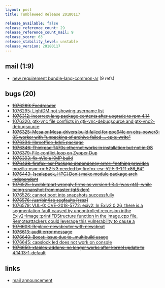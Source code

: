 ```yaml
---
layout: post
title: Tumbleweed Release 20180117

release_available: false
release_reference_count: 29
release_reference_count_mail: 9
release_score: 63
release_stability_level: unstable
release_version: 20180117
---
```


## mail (1:9)

- [new requirement bundle-lang-common-ar](https://lists.opensuse.org/opensuse-factory/2018-01/msg00383.html) (9 refs)

## bugs (20)

<!--more-->

- ~~[1076289: Feedreader](https://bugzilla.opensuse.org/show_bug.cgi?id=1076289)~~
- [1076295: LightDM not showing username list](https://bugzilla.opensuse.org/show_bug.cgi?id=1076295)
- ~~[1076312: incorrect lang package contents after upgrade to rpm 4.14](https://bugzilla.opensuse.org/show_bug.cgi?id=1076312)~~
- [1076320: gtk-vnc file conflicts in gtk-vnc-debugsource and gtk-vnc2-debugsource](https://bugzilla.opensuse.org/show_bug.cgi?id=1076320)
- ~~[1076325: Mesa or Mesa-drivers build failed for ppc64le on obs-power8-05 worker with "unpacking of archive failed ... cpio: write"](https://bugzilla.opensuse.org/show_bug.cgi?id=1076325)~~
- ~~[1076334: libreoffice-kde5 package](https://bugzilla.opensuse.org/show_bug.cgi?id=1076334)~~
- ~~[1076346: Thinkpad T470s ethernet works in installation but not in OS](https://bugzilla.opensuse.org/show_bug.cgi?id=1076346)~~
- ~~[1076379: File conflict loop on Zypper Dup](https://bugzilla.opensuse.org/show_bug.cgi?id=1076379)~~
- ~~[1076393: fix nVidia KMP build](https://bugzilla.opensuse.org/show_bug.cgi?id=1076393)~~
- ~~[1076438: firefox-esr Package dependency error:  "nothing provides mozilla-nspr >= 52.5.3 needed by firefox-esr-52.5.3-1.11.x86_64"](https://bugzilla.opensuse.org/show_bug.cgi?id=1076438)~~
- ~~[1076443: \[scalapack, HPC\] Don't make module package arch independent](https://bugzilla.opensuse.org/show_bug.cgi?id=1076443)~~
- ~~[1076525: kwebkitpart wrongly firms as version 1.3.4 (was qt4), while being snapshot from master (qt5 dep)](https://bugzilla.opensuse.org/show_bug.cgi?id=1076525)~~
- [1076526: cannot boot into snapshots successfully](https://bugzilla.opensuse.org/show_bug.cgi?id=1076526)
- ~~[1076576: /usr/bin/lsb segfaults \[rzsz\]](https://bugzilla.opensuse.org/show_bug.cgi?id=1076576)~~
- [1076579: VUL-0: CVE-2018-5772: exiv2: In Exiv2 0.26, there is a segmentation fault caused by uncontrolled recursion inthe Exiv2::Image::printIFDStructure function in the image.cpp file. Remoteattackers could leverage this vulnerability to cause a](https://bugzilla.opensuse.org/show_bug.cgi?id=1076579)
- ~~[1076603: Replace newsbeuter with newsboat](https://bugzilla.opensuse.org/show_bug.cgi?id=1076603)~~
- ~~[1076613: audit error message](https://bugzilla.opensuse.org/show_bug.cgi?id=1076613)~~
- ~~[1076640: Boost: issue due to _multibuild usage](https://bugzilla.opensuse.org/show_bug.cgi?id=1076640)~~
- [1076645: capslock led does not work on console](https://bugzilla.opensuse.org/show_bug.cgi?id=1076645)
- ~~[1076650: xtables-addons: no longer works after kernel update to 4.14.13-1-default](https://bugzilla.opensuse.org/show_bug.cgi?id=1076650)~~



## links

- [mail announcement](https://lists.opensuse.org/opensuse-factory/2018-01/msg00382.html)
